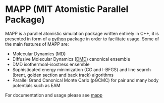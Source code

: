 # MAPP (MIT Atomistic Parallel Package)
MAPP is a parallel atomistic simulation package written entirely in C++, it is presented in form of a [python](http://www.python.org) package in order to facilitate usage. Some of the main features of MAPP are:

  * Molecular Dynamics (MD)
  * Diffusive Molecular Dynamics ([DMD](https://doi.org/10.1103/PhysRevB.84.054103)) canonical ensemble
  * DMD isothermoal-isostress ensemble
  * Sophisticated energy minimization (CG and l-BFGS) and line search (brent, golden section and back track) algorithms
  * Parallel Grand Canonical Monte Carlo (pGCMC) for pair and many body potentials such as EAM
  
  For documentation and usage please see [mapp](http://www.mit.edu/~sinam/mapp)
